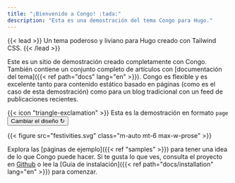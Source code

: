 ```yaml
---
title: "¡Bienvenido a Congo! :tada:"
description: "Esta es una demostración del tema Congo para Hugo."
---
```


{{< lead >}}
Un tema poderoso y liviano para Hugo creado con Tailwind CSS.
{{< /lead >}}

Este es un sitio de demostración creado completamente con Congo. También contiene un conjunto completo de artículos con [documentación del tema]({{< ref path="docs" lang="en" >}}). Congo es flexible y es excelente tanto para contenido estático basado en páginas (como es el caso de esta demostración) como para un blog tradicional con un feed de publicaciones recientes.

<div class="flex px-4 py-2 mb-8 text-base rounded-md bg-primary-100 dark:bg-primary-900">
  <span class="flex items-center pe-3 text-primary-400">
    {{< icon "triangle-exclamation" >}}
  </span>
  <span class="flex items-center justify-between grow dark:text-neutral-300">
    <span class="prose dark:prose-invert">Esta es la demostración en formato <code id="layout">page</code></span>
    <button
      id="switch-layout-button"
      class="px-4 !text-neutral !no-underline rounded-md bg-primary-600 hover:!bg-primary-500 dark:bg-primary-800 dark:hover:!bg-primary-700"
    >
      Cambiar el diseño &orarr;
    </button>
  </span>
</div>

{{< figure src="festivities.svg" class="m-auto mt-6 max-w-prose" >}}

Explora las [páginas de ejemplo]({{< ref "samples" >}}) para tener una idea de lo que Congo puede hacer. Si te gusta lo que ves, consulta el proyecto en [Github](https://github.com/jpanther/congo) o lee la [Guía de instalación]({{< ref path="docs/installation" lang="en" >}}) para comenzar.
